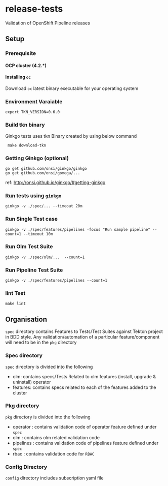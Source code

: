 # release-tests
Validation of OpenShift Pipeline releases


## Setup

### Prerequisite 

#### OCP cluster (4.2.*)

#### Installing `oc`
Download `oc` latest binary executable for your operating system


### Environment Varaiable

```
export TKN_VERSION=0.6.0
```

### Build tkn binary
Ginkgo tests uses tkn Binary created by using below command
```
 make download-tkn
 ```

### Getting Ginkgo (optional)

```
go get github.com/onsi/ginkgo/ginkgo
go get github.com/onsi/gomega/...
```

ref: http://onsi.github.io/ginkgo/#getting-ginkgo

### Run tests using `ginkgo`

```
ginkgo -v ./spec/... --timeout 20m
```

### Run Single Test case 
```
ginkgo -v ./spec/features/pipelines -focus "Run sample pipeline" --count=1 --timeout 10m
```

### Run Olm Test Suite
```
ginkgo -v ./spec/olm/...  --count=1
```

### Run Pipeline Test Suite
```
ginkgo -v ./spec/features/pipelines --count=1 
```

### lint Test

```
make lint
```

## Organisation

`spec` directory contains Features to Tests/Test Suites against Tekton project in BDD style. Any validation/automation
 of a particular feature/component will need to be in the `pkg` directory


### Spec directory


`spec` directory is divided into the following
  -  olm: contains specs/Tests Related to olm features (install, upgrade & uninstall) operator
  -  features:  contains specs related to each of the features added to the cluster

### Pkg directory
`pkg` directory is divided into the following
  -  operator   : contains validation code of operator feature defined under `spec`
  -  olm        : contains olm related validation code      
  -  pipelines  : contains validation code of pipelines feature defined under `spec`
  -  rbac       : contains validation code for `RBAC` 

### Config Directory
`config` directory includes subscription yaml file
